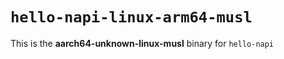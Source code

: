 # `hello-napi-linux-arm64-musl`

This is the **aarch64-unknown-linux-musl** binary for `hello-napi`
